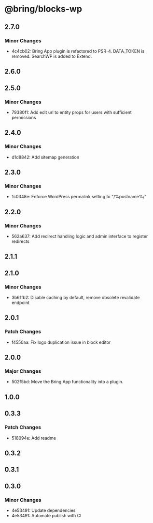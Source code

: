# @bring/blocks-wp

## 2.7.0

### Minor Changes

-   4c4cb02: Bring App plugin is refactored to PSR-4. DATA_TOKEN is removed. SearchWP is added to Extend.

## 2.6.0

## 2.5.0

### Minor Changes

-   79380f1: Add edit url to entity props for users with sufficient permissions

## 2.4.0

### Minor Changes

-   d1d8842: Add sitemap generation

## 2.3.0

### Minor Changes

-   1c0348e: Enforce WordPress permalink setting to "/%postname%/"

## 2.2.0

### Minor Changes

-   562a637: Add redirect handling logic and admin interface to register redirects

## 2.1.1

## 2.1.0

### Minor Changes

-   3b61fb2: Disable caching by default, remove obsolete revalidate endpoint

## 2.0.1

### Patch Changes

-   f4550aa: Fix logo duplication issue in block editor

## 2.0.0

### Major Changes

-   502f5bd: Move the Bring App functionality into a plugin.

## 1.0.0

## 0.3.3

### Patch Changes

-   518094e: Add readme

## 0.3.2

## 0.3.1

## 0.3.0

### Minor Changes

-   4e53491: Update dependencies
-   4e53491: Automate publish with CI
